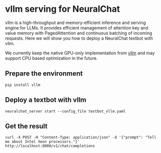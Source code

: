 # vllm serving for NeuralChat

vllm is a high-throughput and memory-efficient inference and serving engine for LLMs. It provides efficient management of attention key and value memory with PagedAttention and continuous batching of incoming requests. Here we will show you how to deploy a NeuralChat textbot with vllm.

We currently keep the native GPU-only implementation from [vllm](https://github.com/vllm-project/vllm) and may support CPU based optimization in the future.


## Prepare the environment

```
pip install vllm
```

## Deploy a textbot with vllm

```
neuralchat_server start --config_file textbot_vllm.yaml
```

## Get the result

```
curl -X POST -H "Content-Type: application/json" -d '{"prompt": "Tell me about Intel Xeon processors."}' http://localhost:8000/v1/chat/completions
```
